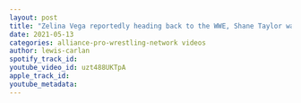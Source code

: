 ```yaml
---
layout: post
title: "Zelina Vega reportedly heading back to the WWE, Shane Taylor want to face Jon Moxley and more!"
date: 2021-05-13
categories: alliance-pro-wrestling-network videos
author: lewis-carlan
spotify_track_id: 
youtube_video_id: uzt488UKTpA
apple_track_id: 
youtube_metadata: 
---
```


